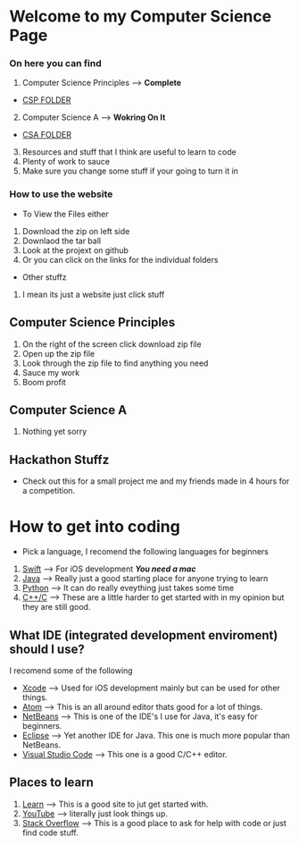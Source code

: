 # Welcome to my Computer Science Page

### On here you can find
1. Computer Science Principles --> **Complete**
- [CSP FOLDER](https://github.com/Zxtreme03/ComputerScience/tree/master/CSP)
2. Computer Science A --> **Wokring On It**
- [CSA FOLDER](https://github.com/Zxtreme03/ComputerScience/tree/master/CSA)
3. Resources and stuff that I think are useful to learn to code
4. Plenty of work to sauce
5. Make sure you change some stuff if your going to turn it in

### How to use the website
- To View the Files either 
1. Download the zip on left side
2. Downlaod the tar ball
3. Look at the projext on github
4. Or you can click on the links for the individual folders
- Other stuffz
1. I mean its just a website just click stuff

## Computer Science Principles
1. On the right of the screen click download zip file
2. Open up the zip file
3. Look through the zip file to find anything you need
4. Sauce my work
5. Boom profit

## Computer Science A
1. Nothing yet sorry

## Hackathon Stuffz
- Check out this for a small project me and my friends made in 4 hours for a competition.

# How to get into coding
- Pick a language, I recomend the following languages for beginners
1. [Swift](https://developer.apple.com/swift/) --> For iOS development _**You need a mac**_
2. [Java](https://www.java.com/en/) --> Really just a good starting place for anyone trying to learn
3. [Python](https://www.python.org) --> It can do really eveything just takes some time
4. [C++/C](https://en.wikipedia.org/wiki/C_(programming_language)) --> These are a little harder to get started with in my opinion but they are still good.

## What IDE (integrated development enviroment) should I use?
I recomend some of the following
- [Xcode](https://developer.apple.com/xcode/) --> Used for iOS development mainly but can be used for other things. 
- [Atom](https://atom.io) --> This is an all around editor thats good for a lot of things. 
- [NetBeans](https://netbeans.org) --> This is one of the IDE's I use for Java, it's easy for beginners. 
- [Eclipse](https://www.eclipse.org) --> Yet another IDE for Java. This one is much more popular than NetBeans. 
- [Visual Studio Code](https://code.visualstudio.com) --> This one is a good C/C++ editor.

## Places to learn
1. [Learn](https://www.learnpython.org) --> This is a good site to jut get started with.
2. [YouTube](https://www.youtube.com) --> literally just look things up.
3. [Stack Overflow](https://stackoverflow.com) --> This is a good place to ask for help with code or just find code stuff.

